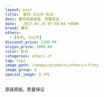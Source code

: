 ```yaml
---
layout: post
title:  春风-大公仔-乳白
desc: 春风原装原版，质量保证
date:   2017-05-20 07:58:04 +0800
brand: 春风
others:
  - [系列, 大公仔]
discount_price: 1100.00
origin_price: 5000.00
color: 乳白
categories: others cf
tag: top3
image_path: /images/products/others/cf/toy
image_group: 9
special_image: 9.JPG
---
```


<p>原装原版，质量保证</p>
